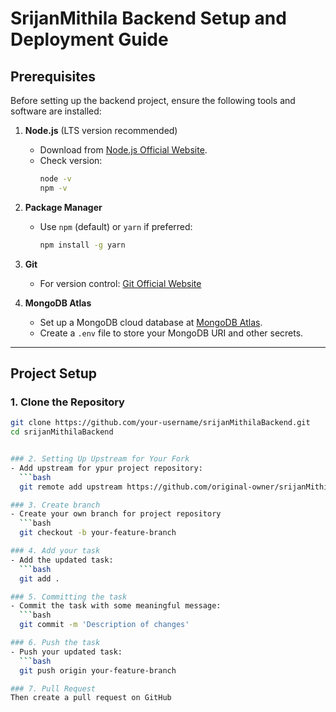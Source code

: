# SrijanMithila Backend Setup and Deployment Guide

## Prerequisites

Before setting up the backend project, ensure the following tools and software are installed:

1. **Node.js** (LTS version recommended)

   - Download from [Node.js Official Website](https://nodejs.org/).
   - Check version:
     ```bash
     node -v
     npm -v
     ```

2. **Package Manager**

   - Use `npm` (default) or `yarn` if preferred:
     ```bash
     npm install -g yarn
     ```

3. **Git**

   - For version control: [Git Official Website](https://git-scm.com/)

4. **MongoDB Atlas**
   - Set up a MongoDB cloud database at [MongoDB Atlas](https://www.mongodb.com/cloud/atlas).
   - Create a `.env` file to store your MongoDB URI and other secrets.

---

## Project Setup

### 1. Clone the Repository

````bash
git clone https://github.com/your-username/srijanMithilaBackend.git
cd srijanMithilaBackend


### 2. Setting Up Upstream for Your Fork
- Add upstream for ypur project repository:
  ```bash
  git remote add upstream https://github.com/original-owner/srijanMithilaBackend.git

### 3. Create branch
- Create your own branch for project repository
  ```bash
  git checkout -b your-feature-branch

### 4. Add your task
- Add the updated task:
  ```bash
  git add .

### 5. Committing the task
- Commit the task with some meaningful message:
  ```bash
  git commit -m 'Description of changes'

### 6. Push the task
- Push your updated task:
  ```bash
  git push origin your-feature-branch

### 7. Pull Request
Then create a pull request on GitHub

````
